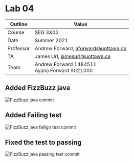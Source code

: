 # Lab 04

| Outline | Value |
| --- | --- |
| Course | SEG 3X03 |
| Date | Summer 2021 |
| Professor | Andrew Forward, aforward@uottawa.ca |
| TA | James Url, jamesurl@uottawa.ca |
| Team | Andrew Forward 1484511<br>Ayana Forward 9021000 |

## Added FizzBuzz java

![FizzBuzz java commit](https://github.com/bahmed24/seg3103_playground/commit/9132a09f4ae6d95221b768d8bd4df0f947e5ce32#diff-13c185362bc3d98e12867a533c4678f5da6feb1ce07bada0613c4a640961a22e)

## Added Failing test

![FizzBuzz java failign test commit](https://github.com/bahmed24/seg3103_playground/commit/d1ee83c848ba29bdd97f6a536bdd1c5ff583504e#diff-13c185362bc3d98e12867a533c4678f5da6feb1ce07bada0613c4a640961a22e)

## Fixed the test to passing

![FizzBuzz java passing test commit](https://github.com/bahmed24/seg3103_playground/commit/b6ceda7264936787cb68689b6f4160c4ba3da841#diff-13c185362bc3d98e12867a533c4678f5da6feb1ce07bada0613c4a640961a22e)
